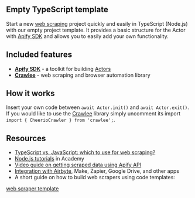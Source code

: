 ## Empty TypeScript template

Start a new [web scraping](https://apify.com/web-scraping) project quickly and easily in TypeScript (Node.js) with our empty project template. It provides a basic structure for the Actor with [Apify SDK](https://docs.apify.com/sdk/js/) and allows you to easily add your own functionality.

## Included features

- **[Apify SDK](https://docs.apify.com/sdk/js/)** - a toolkit for building [Actors](https://apify.com/actors)
- **[Crawlee](https://crawlee.dev/)** - web scraping and browser automation library

## How it works

Insert your own code between `await Actor.init()` and `await Actor.exit()`. If you would like to use the [Crawlee](https://crawlee.dev/) library simply uncomment its import `import { CheerioCrawler } from 'crawlee';`.

## Resources

- [TypeScript vs. JavaScript: which to use for web scraping?](https://blog.apify.com/typescript-vs-javascript-crawler/)
- [Node.js tutorials](https://docs.apify.com/academy/node-js) in Academy
- [Video guide on getting scraped data using Apify API](https://www.youtube.com/watch?v=ViYYDHSBAKM)
- [Integration with Airbyte](https://apify.com/integrations), Make, Zapier, Google Drive, and other apps
- A short guide on how to build web scrapers using code templates:

[web scraper template](https://www.youtube.com/watch?v=u-i-Korzf8w)
